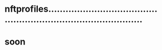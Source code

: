 # nftprofiles......................................................................................
# soon
